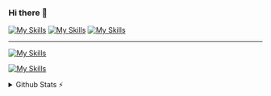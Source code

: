 ### Hi there 👋

<!--
**alsobihi/alsobihi** is a ✨ _special_ ✨ repository because its `README.md` (this file) appears on your GitHub profile.

Here are some ideas to get you started:

- 🔭 I’m currently working on ...
- 🌱 I’m currently learning ...
- 👯 I’m looking to collaborate on ...
- 🤔 I’m looking for help with ...
- 💬 Ask me about ...
- 📫 How to reach me: ...
- 😄 Pronouns: ...
- ⚡ Fun fact: ...
-->


[![My Skills](https://skillicons.dev/icons?i=linkedin)](https://www.linkedin.com/in/alsobihi/)  [![My Skills](https://skillicons.dev/icons?i=github)](https://github.com/alsobihi)
[![My Skills](https://skillicons.dev/icons?i=twitter)](https://twitter.com/AiAlsobihi)


___





[![My Skills](https://skillicons.dev/icons?i=html,css,bootstrap)]()

[![My Skills](https://skillicons.dev/icons?i=php,laravel,python,r,mysql,js,jquery)]()




<details>
  <summary>Github Stats ⚡</summary>
  
  <a href="#">![Github stats](https://github-readme-stats.vercel.app/api?username=alsobihi&theme=blueberry&count_private=true&hide_border=true&line_height=20)</a>
  <a href="#">![Top Langs](https://github-readme-stats.vercel.app/api/top-langs/?username=alsobihi&layout=compact&theme=blueberry&count_private=true&hide_border=true)</a>
</details>
